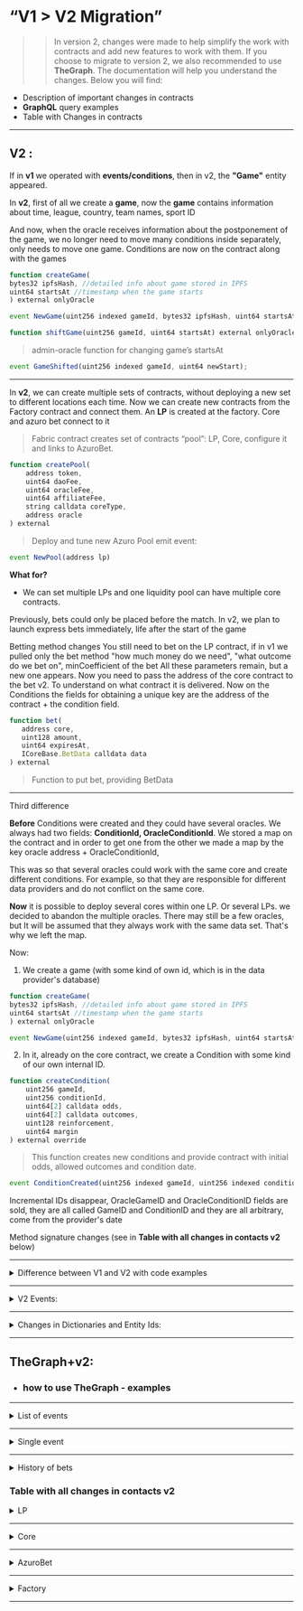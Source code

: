 # “V1 > V2 Migration”




> > In version 2, changes were made to help simplify the work with contracts and add new features to work with them. If you choose to migrate to version 2, we also recommended to use  **TheGraph**.
The documentation will help you understand the changes.
Below you will find:
 - Description of important changes in contracts
 - **GraphQL** query examples
 - Table with Changes in contracts

_________________
## V2 :


If in __v1__ we operated with __events/conditions__, then in v2, the __"Game"__ entity appeared.

In __v2__, first of all we create a __game__, now the __game__ contains information about time, league, country, team names, sport ID

And now,
when the oracle receives information about the postponement of the game, we no longer need to move many conditions inside separately, only needs to move one game.
Conditions are now on the contract along with the games

 ```js
function createGame(
bytes32 ipfsHash, //detailed info about game stored in IPFS
uint64 startsAt //timestamp when the game starts
) external onlyOracle
```
 
```js
event NewGame(uint256 indexed gameId, bytes32 ipfsHash, uint64 startsAt)
```

 ```js
function shiftGame(uint256 gameId, uint64 startsAt) external onlyOracle
```
 
 > admin-oracle function for changing game’s startsAt
 
```js
event GameShifted(uint256 indexed gameId, uint64 newStart);
```


-----------------
 
In __v2__, we can create multiple sets of contracts, without deploying a new set to different locations each time.
Now we can create new contracts from the Factory contract and connect them.
An __LP__ is created at the factory. Core and azuro bet connect to it

> Fabric contract creates set of contracts “pool”: LP, Core, configure it and links to AzuroBet. 

```js
function createPool(
    address token,
    uint64 daoFee,
    uint64 oracleFee,
    uint64 affiliateFee,
    string calldata coreType,
    address oracle
) external
```
> Deploy and tune new Azuro Pool emit event:

```js
event NewPool(address lp)
```



__What for?__

- We can set multiple LPs and one liquidity pool can have multiple core contracts.

Previously, bets could only be placed before the match. In v2, we plan to launch express bets immediately, life after the start of the game

Betting method changes
You still need to bet on the LP contract, if in v1 we pulled only the bet method "how much money do we need", "what outcome do we bet on", minCoefficient of the bet
All these parameters remain, but a new one appears. Now you need to pass the address of the core contract to the bet v2. To understand on what contract it is delivered.
Now on the Conditions the fields for obtaining a unique key are the address of the contract + the condition field.
 
 ```js
function bet(
    address core,
    uint128 amount,
    uint64 expiresAt,
    ICoreBase.BetData calldata data
) external
```
> Function to put bet, providing BetData
-------------
Third difference

__Before__
Conditions were created and they could have several oracles.
 We always had two fields: __ConditionId, OracleConditionId__. We stored a map on the contract and in order to get one from the other we made a map by the key oracle address + OracleConditionId,
 
  This was so that several oracles could work with the same core and create different conditions.
  For example, so that they are responsible for different data providers and do not conflict on the same core.
 
  __Now__ it is possible to deploy several cores within one LP. Or several LPs. we decided to abandon the multiple oracles. There may still be a few oracles, but
  It will be assumed that they always work with the same data set.
  That's why we left the map.
 
  Now:
  1. We create a game (with some kind of own id, which is in the data provider's database)


 ```js
function createGame(
bytes32 ipfsHash, //detailed info about game stored in IPFS
uint64 startsAt //timestamp when the game starts
) external onlyOracle
```
 
```js
event NewGame(uint256 indexed gameId, bytes32 ipfsHash, uint64 startsAt)
```

  2. In it, already on the core contract, we create a Condition with some kind of our own internal ID.

 
```js
function createCondition(
    uint256 gameId,
    uint256 conditionId,
    uint64[2] calldata odds,
    uint64[2] calldata outcomes,
    uint128 reinforcement,
    uint64 margin
) external override
```

> This function creates new conditions and provide contract with initial odds, allowed outcomes and  condition date. 

```js
event ConditionCreated(uint256 indexed gameId, uint256 indexed conditionId);
```
 
  Incremental IDs disappear, OracleGameID and OracleConditionID fields are sold, they are all called
GameID and ConditionID and they are all arbitrary, come from the provider's date


Method signature changes (see in __Table with all changes in contacts v2__ below)


________________________

<details><summary>Difference between V1 and V2 with code examples</summary>
<p>

### V1:

--------------

- condition is created on Core (oracleConditionId)

- bet is placed on LP (by conditionId)

- Condition shifts, cancelizes, resolves to Core (oracleConditionId)

- the bet is redeam on LP (by betId)


### V2

--------------
#### The game is created on LP **(oracleGameId)**

<details><summary>examples: </summary>
<p>

 ```js
function createGame(
bytes32 ipfsHash, //detailed info about game stored in IPFS
uint64 startsAt //timestamp when the game starts
) external onlyOracle
```


```js
event NewGame(uint256 indexed gameId, bytes32 ipfsHash, uint64 startsAt)
```

 ```js
function createCondition(
    uint256 gameId,
    uint256 oracleConditionId,
    uint64[2] calldata odds,
    uint64[2] calldata outcomes,
    uint128 reinforcement,
    uint64 margin
) external override

```
> This function creates new conditions and provide contract with initial odds, allowed outcomes and  condition date. 

```js
event ConditionCreated(
    uint256 indexed gameId,
    uint256 indexed oracleConditionId,
    uint256 indexed conditionId
);
```

</p>
</details>

--------------
#### The game is shifted on LP **(by oracleGameId)**

<details><summary>examples: </summary>
<p>

 ```js
function shiftGame(uint256 gameId, uint64 startsAt) external onlyOracle
```
>admin-oracle function for changing game’s startsAt

```js
event GameShifted(uint256 indexed gameId, uint64 newStart);
```

</p>
</details>

--------------
#### Bet is placed on LP(core address + conditionId), proxy call - event **is emitted on Core**


<details><summary>examples:</summary>
<p>

 ```js
function bet(
    address core,
    uint128 amount,
    uint64 expiresAt,
    ICoreBase.BetData calldata data
) external
```
> function to put bet, providing BetData


 ```js
function betFor(
    address bettor,
    address core,
    uint128 amount,
    uint64 expiresAt,
    ICoreBase.BetData calldata data
) external
```
> function to put bet for bettor

 ```js
function betNative(
    address core,
    uint64 expiresAt,
    ICoreBase.BetData calldata data
) external payable
```
> function to put bet in native tokens

```js
function putBet(
    address bettor,
    uint128 amount,
    BetData calldata data
) external override onlyLp
```


</p>
</details>


--------------
#### Condition iscanceled and resolved on Core (oracleConditionId)


<details><summary>examples:</summary>
<p>

 ```js
function resolveCondition(uint256 oracleConditionId, uint64 outcomeWin)
```

```js
event ConditionResolved(
    uint256 indexed conditionId,
    uint8 state,
    uint64 outcomeWin,
    int128 lpProfit
);
```

```js
function cancelByMaintainer(uint256 conditionId) external onlyMaintainer
```
> admin-maintainer function for canceling exact conditionID


 ```js
function stopCondition(uint256 conditionId, bool flag) external onlyMaintainer
```
> admin-maintainer function for stop protocol receiving bets for exact conditionId, flag = true - stop bets for conditionId

 ```js
function cancelByOracle(uint256 oracleConditionId) external onlyOracle
```
> oracle function for canceling exact oracleConditionId
</p>
</details>


--------------

#### The bet is redeamed on LP indicating Core (core address + bet id)


<details><summary>examples: </summary>
<p>

 ```js
LP.withdrawPayout(
        address core,
        uint256 tokenId,
        bool isNative
    )
```

```js
function withdrawPayout(address core, uint256 tokenId) external isCore(core)
```
> Function to withdraw bet's prize

```js
function withdrawPayoutNative(address core, uint256 tokenId) external isCore(core)
```
> Function to withdraw bet's prize in native tokens


</p>
</details>

</p>
</details>

------------------

<details><summary>V2 Events: </summary>
<p>

> Description of events issued by protocol contracts

### Fabric
### Common events

```js
event NewPool(address lp);
```
> new pool added

### Protocol settings changes events

```js
event CoreTypeUpdated(string coreType, address beaconCore);
```

### LP
### Common events

```js
event BettorWin(address indexed bettor, uint256 tokenId, uint256 amount);
```

> BettorWin issued by withdrawPayout(), withdrawPayoutNative()

```js
event LiquidityAdded(
    address indexed account,
    uint48 indexed leaf,
    uint256 amount
);
```
> LiquidityAdded issued by addLiquidity(), addLiquidityNative()

```js
event LiquidityRemoved(
    address indexed account,
    uint48 indexed leaf,
    uint256 amount
);
```
> LiquidityRemoved issued by withdrawLiquidity(), withdrawLiquidityNative()

### Protocol settings changes events
```js
event CoreUpdated(address indexed core, bool active);
event MaintainerUpdated(address indexed maintainer, bool active);
event OracleUpdated(address indexed oracle, bool active);
event AffiliateRewardChanged(uint64 newAffiliateFee);
event AffiliateRewarded(address indexed affiliate, uint256 amount);
event DaoRewardChanged(uint64 newDaoFee);
event MinDepoChanged(uint128 newMinDepo);
event OracleRewardChanged(uint64 newOracleFee);
event ReinforcementAbilityChanged(uint128 newReinforcementAbility);
event WithdrawTimeoutChanged(uint64 newWithdrawTimeout);
```


### Core
### Bettor actions events

```js
event NewBet(
    address indexed bettor,
    address indexed affiliate,
    uint256 indexed conditionId,
    uint256 tokenId,
    uint64 outcomeId,
    uint128 amount,
    uint64 odds,
    uint128[2] funds
);
```
> NewBet issued by LP.bet(), LP.betNative(), LP.betFor()

### Oracle actions events

```js
event ConditionCreated(
    uint256 indexed gameId,
    uint256 indexed oracleConditionId,
    uint256 indexed conditionId
);
```

> ConditionCreated issued by createCondition()

```js
event ConditionResolved(
    uint256 indexed conditionId,
    uint8 state,
    uint64 outcomeWin,
    int128 lpProfit
);
```
> ConditionResolved issued by resolveCondition(), cancelByOracle(), cancelByMaintainer()

```js
event ConditionStopped(uint256 indexed conditionId, bool flag);
```
> ConditionStopped issued by stopCondition()
</p>
</details>



------------------

<details><summary>Changes in Dictionaries and Entity Ids:</summary>
<p>

> The dictionaries have been updated. More details can be found at the link. Brief information in the table below
https://github.com/Azuro-protocol/dictionaries/tree/main/v2

| v1 | v2 |usage|
| ------ | ------ | -------|
|betTypeOdd|outcome||
|outcome|selection||
|param|points||
|sportType|sport||


> The entities Ids have been also updated. More details can be found at the link. Brief information in the table below https://github.com/Azuro-protocol/azuro-api-subgraph/blob/928c4867d775c56f012293dabc64ae8dc57f27fa/src/utils/schema.ts

| v1        | v2                                               |
| --------- | ------------------------------------------------ |
| game      | LP Address + \_ + gameId                         |
|           |                                                  |
| condition | Core Address + \_ + conditionId                  |
|           |                                                  |
| outcome   | Core Address + \_ + conditionId + \_ + outcomeId |
|           |                                                  |
| bet       | Core Address + \_ + betId                        |
|           |                                                  |
| freebet   | Freebet Address + \_ + freebetId                 |
|           |                                                  |
| LP NFT    | LP Address + \_ + NFT Id                         |
</p>
</details>

------------------

##  TheGraph+v2:
- ### how to use TheGraph - examples

------------------


<details><summary>List of events</summary>
<p>
request:

```
query Sports(
  $sportFilter: Sport_filter, $countryFilter: Country_filter, $leagueFilter: League_filter, $gameFilter: Game_filter, $conditionFilter: Condition_filter!,
  $gameOrderBy: Game_orderBy, $gameOrderDirection: OrderDirection
) {
  sports(where: $sportFilter) {
    id
    sportId
    slug
    name
    sporthub {
      id
    }
    countries(where: $countryFilter, orderBy: turnover, orderDirection: desc) {
      id
      slug
      name
      turnover
      leagues(where: $leagueFilter, orderBy: turnover, orderDirection: desc) {
        id
        name
        slug
        turnover
        games(where: $gameFilter, orderBy: $gameOrderBy, orderDirection: $gameOrderDirection) {
          ...Game
          conditions(where: $conditionFilter) {
            ...GameCondition
          }
        }
      }
    }
  }
}
```

fragment Game :

```
fragment Game on Game {
  id
  gameId
  oracleGameId
  slug
  title
  status
  sport {
    sportId
    slug
    sporthub {
      slug
    }
  }
  league {
    name
    slug
    country {
      name
      slug
    }
  }
  participants {
    image
    name
  }
  startsAt
  hasActiveConditions
  liquidityPool {
    address
  }
}
```

fragment GameCondition:

```
fragment GameCondition on Condition {
  id
  conditionId
  status
  outcomes {
    id
    outcomeId
  }
  core {
    address
    type
  }
}
```

sample parameters for requesting sports for top events:

```json
{
    "sportFilter": {
        "sporthub": "sports",
        "slug_in": [
            "football",
            "basketball",
            "tennis",
            "mma",
            "boxing"
        ]
    },
    "countryFilter": {
        "hasActiveLeagues": true
    },
    "leagueFilter": {
        "games_": {
            "startsAt_gt": "1671183624",
            "liquidityPool": "0xbd3e8643efcdddd033478f485eefcc68ad779af2"
        }
    },
    "gameFilter": {
        "startsAt_gt": "1671183624",
        "hasActiveConditions": true
    },
    "conditionFilter": {
        "core_": {
            "liquidityPool": "0xbd3e8643efcdddd033478f485eefcc68ad779af2"
        }
    },
    "gameOrderBy": "turnover",
    "gameOrderDirection": "desc"
}
```

if you need to query for a specific sport, then the __sportFilter__ has a specific __slug__ and the order is no longer by __turnover__ liquidity, but by __startsAt__ start time

```json
{
    "sportFilter": {
        "sporthub": "sports",
        "slug_in": [
            "football",
            "basketball",
            "tennis",
            "mma",
            "boxing"
        ],
        "slug": "football"
    },
    "countryFilter": {
        "hasActiveLeagues": true
    },
    "leagueFilter": {
        "games_": {
            "startsAt_gt": "1671183878",
            "liquidityPool": "0xbd3e8643efcdddd033478f485eefcc68ad779af2"
        }
    },
    "gameFilter": {
        "startsAt_gt": "1671183878",
        "hasActiveConditions": true
    },
    "conditionFilter": {
        "core_": {
            "liquidityPool": "0xbd3e8643efcdddd033478f485eefcc68ad779af2"
        }
    },
    "gameOrderBy": "startsAt",
    "gameOrderDirection": "asc"
}
```

if you need a specific league, then __country Filter__ add the country __slug__ and the league name in __leagueFilter.slug__

```json
{
    "sportFilter": {
        "sporthub": "sports",
        "slug_in": [
            "football",
            "basketball",
            "tennis",
            "mma",
            "boxing"
        ],
        "slug": "football"
    },
    "countryFilter": {
        "hasActiveLeagues": true,
        "slug": "england"
    },
    "leagueFilter": {
        "games_": {
            "startsAt_gt": "1671184050",
            "liquidityPool": "0xbd3e8643efcdddd033478f485eefcc68ad779af2"
        },
        "slug": "championship"
    },
    "gameFilter": {
        "startsAt_gt": "1671184050",
        "hasActiveConditions": true
    },
    "conditionFilter": {
        "core_": {
            "liquidityPool": "0xbd3e8643efcdddd033478f485eefcc68ad779af2"
        }
    },
    "gameOrderBy": "startsAt",
    "gameOrderDirection": "asc"
}
```

</p>
</details>

------------------

<details><summary>Single event</summary>
<p>

Request:
```
query Game($oracleGameId: BigInt) {
  games(where: {oracleGameId: $oracleGameId}) {
    ...Game
    conditions {
      ...GameCondition
    }
  }
}
```
fragment Game :

```
fragment Game on Game {
  id
  gameId
  oracleGameId
  slug
  title
  status
  sport {
    sportId
    slug
    sporthub {
      slug
    }
  }
  league {
    name
    slug
    country {
      name
      slug
    }
  }
  participants {
    image
    name
  }
  startsAt
  hasActiveConditions
  liquidityPool {
    address
  }
}
```

fragment GameCondition:

```
fragment GameCondition on Condition {
  id
  conditionId
  status
  outcomes {
    id
    outcomeId
  }
  core {
    address
    type
  }
}
```

parameters:

```json
{
    "oracleGameId": "1563997432"
}
```


</p>
</details>

------------------

<details><summary>History of bets</summary>

is formed from two requests to the graph, getting sports bets and toto

## Sports bets
<p>

Request:
```
query Bets($first: Int, $where: Bet_filter) {
  bets(first: $first, orderBy: createdBlockTimestamp, orderDirection: desc, where: $where) {
    ...CommonBet
  }
}
```

fragment CommonBet:
```
fragment CommonBet on Bet {
  id
  betId
  status
  amount
  odds
  outcome {
    id
    outcomeId
    condition {
      ...CommonBetCondition
    }
  }
  createdAt: createdBlockTimestamp
  potentialPayout
  isRedeemed
  freebet {
    contractAddress: freebetContractAddress
  }
  txHash: createdTxHash
  core {
    address
    liquidityPool {
      address
    }
  }
}
```

fragment CommonBetCondition 	:
```
fragment CommonBetCondition on Condition {
  id
  conditionId
  wonOutcome {
    outcomeId
  }
  game {
    ...Game
  }
}
```

fragment Game:
```
fragment Game on Game {
  id
  gameId
  oracleGameId
  slug
  title
  status
  sport {
    sportId
    slug
    sporthub {
      slug
    }
  }
  league {
    name
    slug
    country {
      name
      slug
    }
  }
  participants {
    image
    name
  }
  startsAt
  hasActiveConditions
  liquidityPool {
    address
  }
}
```

parameters:

```json
{
    "first": 500,
    "where": {
        "actor": "0x78a9d33b78d22cc64f9bc1cf3352ac094e50c0a9"
    }
}
```



## Toto

Request:

```
query Bets($first: Int, $where: Bet_filter) {
  bets(first: $first, orderBy: createdAt, where: $where) {
    ...TotoBet
  }
}
```

fragment TotoBet:

```
fragment TotoBet on Bet {
  betId: tokenId
  outcome {
    id
    name
    outcomeId
  }
  amount
  createdAt
  owner
  txHash
  isRedeemed
  game: condition {
    ...TotoBetCondition
  }
}
```
fragment TotoBetCondition:
```
fragment TotoBetCondition on Condition {
  gameId: conditionId
  categoryName
  categorySlug
  icon
  field1
  field2
  condition
  startDate: gameStartsAt
  betsEndsAt: bettingEndsAt
  expiresAt
  opponent1 {
    image
    name
  }
  opponent2 {
    image
    name
  }
  totalPoolOutcome1
  totalPoolOutcome2
  totalPool
  winOutcomeId
  isCanceled
}
```

Parameters:
```json
{
    "first": 500,
    "where": {
        "actor": "0x78a9d33b78d22cc64f9bc1cf3352ac094e50c0a9"
    }
}
```

</p>

</details>

### Table with all changes in contacts v2
<details><summary>LP</summary>
<p>

### functions
| V1                                                                                                                                                            | V2                                                                                                                                                     |
| ------------------------------------------------------------------------------------------------------------------------------------------------------------- | ------------------------------------------------------------------------------------------------------------------------------------------------------ |
| function **changeCore**(address newCore) external override onlyOwner                                                                                              |                                                                                                                                                        |
| function **changeOracleReward**(uint128 newOracleFee) external onlyOwner                                                                                          |                                                                                                                                                        |
| function **changeDaoReward**(uint128 newDaoFee) external onlyOwner                                                                                                |                                                                                                                                                        |
| function **changeAzuroBet**(address newAzuroBet) external onlyOwner                                                                                               |                                                                                                                                                        |
| function **changeMinDepo**(uint128 newMinDepo) external onlyOwner                                                                                                 | function **changeMinDepo**(uint128 newMinDepo) external onlyOwner                                                                                          |
| function **changeReinforcementAbility**(uint128 newReinforcementAbility) external onlyOwner                                                                       | function **changeReinforcementAbility**(uint64 newReinforcementAbility) external onlyOwner                                                                 |
| function **changeWithdrawTimeout**(uint64 newWithdrawTimeout) external onlyOwner                                                                                  | function **changeWithdrawTimeout**(uint64 newWithdrawTimeout) external onlyOwner                                                                           |
| function **changeClaimTimeout**(uint64 newClaimTimeout) external onlyOwner                                                                                        | function **changeClaimTimeout**(uint64 newClaimTimeout) external onlyOwner                                                                                 |
| function **addLiquidity**(uint128 amount) external                                                                                                                | function **addLiquidity**(uint128 amount) external                                                                                                         |
| function **addLiquidityNative**() external                                                                                                                        | function **addLiquidityNative**() external                                                                                                                 |
| function **withdrawLiquidity**(uint48 depNum, uint40 percent) external                                                                                            | function **withdrawLiquidity**( uint48 depNum, uint40 percent, bool isNative ) external                                                                    |
| function **withdrawLiquidityNative**(uint48 depNum, uint40 percent)                                                                                               |                                                                                                                                                        |
| function **viewPayout**(uint256 tokenId) external view override returns (bool, uint128)                                                                           | function **viewPayout**(address core, uint256 tokenId) external view isCore**(core) returns (uint128 payout)                                                 |
| function **withdrawPayout**(uint256 tokenId) external                                                                                                             | function **withdrawPayout**( address core, uint256 tokenId, bool isNative ) external override isCore**(core)                                                 |
| function **withdrawPayoutNative**(uint256 tokenId) external                                                                                                       |                                                                                                                                                        |
| function **claimDaoReward**() external                                                                                                                            |                                                                                                                                                        |
| function **betFor**( address bettor, uint256 conditionId, uint128 amount, uint64 outcomeId, uint64 deadline, uint64 minOdds ) external override returns (uint256) | function **betFor**( address bettor, address core, uint128 amount, uint64 expiresAt, ICoreBase.BetData calldata data ) external override returns (uint256) |
| function **bet**( uint256 conditionId, uint128 amount, uint64 outcomeId, uint64 deadline, uint64 minOdds ) external override returns (uint256)                    | function **bet**( address core, uint128 amount, uint64 expiresAt, ICoreBase.BetData calldata data ) external override returns (uint256)                    |
| function **bet**( address core, uint128 amount, uint64 expiresAt, ICoreBase.BetData calldata data ) external override returns (uint256)                           | function **bet**( address core, uint128 amount, uint64 expiresAt, ICoreBase.BetData calldata data ) external override returns (uint256)                    |
| function **getReserve**() external view override returns (uint128 reserve)                                                                                        | function **getReserve**() public view override returns (uint128 reserve)                                                                                   |
| function **getPossibilityOfReinforcement**(uint128 reinforcementAmount) external view override returns (bool status)                                              |
| function **getLeaf**() external view override returns (uint48 leaf)                                                                                               | function **getLeaf**() external view override returns (uint48 leaf)                                                                                        |
|                                                                                                                                                               | function **changeFee**(FeeType feeType, uint64 newFee) external onlyOwner                                                                                  |
|                                                                                                                                                               | function **changeFee**(FeeType feeType, uint64 newFee) external onlyOwner                                                                                  |
|                                                                                                                                                               | function **updateRole**( address actor, uint8 role, bool active ) external onlyOwner                                                                       |
|                                                                                                                                                               | function **cancelGame**(uint256 oracleGameId) external onlyRole**(0)                                                                                         |
|                                                                                                                                                               | function **createGame**( uint256 oracleGameId, bytes32 ipfsHash, uint64 startsAt ) external onlyRole**(0)                                                    |
|                                                                                                                                                               | function **shiftGame**(uint256 oracleGameId, uint64 startsAt) external onlyRole**(0)                                                                         |
|                                                                                                                                                               | function **claimReward**() external                                                                                                                        |
|                                                                                                                                                               | function **getGameInfo**(uint256 gameId) external view override returns (uint64, bool)                                                                     |
|                                                                                                                                                               | function **isGameCanceled**(uint256 gameId) external view override returns (bool)                                                                          |
|                                                                                                                                                               | function **updateCore**(address core, bool active) external onlyOwner isCore**(core)                                                                         |
|                                                                                                                                                               | function **updateCore**(address core, bool active) external onlyOwner isCore**(core)                                                                         |
### events

| V1                                                                                                                                                                      | V2                                                                                                       |
| ----------------------------------------------------------------------------------------------------------------------------------------------------------------------- | -------------------------------------------------------------------------------------------------------- |
| event **NewBet**( address indexed owner, uint256 indexed betId, uint256 indexed conditionId, uint64 outcomeId, uint128 amount, uint256 odds, uint128 fund1, uint128 fund2); |
| event **BetterWin**(address indexed better, uint256 tokenId, uint256 amount);                                                                                               | event **BettorWin**( address indexed core, address indexed bettor, uint256 tokenId, uint256 amount);         |
| event **LiquidityAdded**(address indexed account, uint256 amount, uint48 leaf);                                                                                             | event **LiquidityAdded**( address indexed account, uint48 indexed leaf, uint256 amount);                     |
| event **LiquidityAdded**( address indexed account, uint48 indexed leaf, uint256 amount);                                                                                    | event **LiquidityRemoved**( address indexed account, uint48 indexed leaf, uint256 amount);                   |
| event **LiquidityRequested**( address indexed requestWallet, uint256 requestedValueLp);                                                                                     |
| event **OracleRewardChanged**(uint128 newOracleFee);                                                                                                                        |                                                                                                          |
| event **DaoRewardChanged**(uint128 newDaoFee);                                                                                                                              |                                                                                                          |
| event **AzuroBetChanged**(address newAzuroBet);                                                                                                                             |                                                                                                          |
| event **PeriodChanged**(uint64 newPeriod);                                                                                                                                  | event **MinDepoChanged**(uint128 newMinDepo);                                                                |
| event **MinDepoChanged**(uint128 newMinDepo);                                                                                                                               |                                                                                                          |
| event **WithdrawTimeoutChanged**(uint64 newWithdrawTimeout);                                                                                                                | event **WithdrawTimeoutChanged**(uint64 newWithdrawTimeout);                                                 |
| event **ClaimTimeoutChanged**(uint64 newClaimTimeout);                                                                                                                      | event **ClaimTimeoutChanged**(uint64 newClaimTimeout);                                                       |
| event **ReinforcementAbilityChanged**(uint128 newReinforcementAbility);                                                                                                     | event **ReinforcementAbilityChanged**(uint128 newReinforcementAbility);                                      |
| event **coreChanged**(address newCore);                                                                                                                                     |                                                                                                          |
|                                                                                                                                                                         | event **CoreUpdated**(address indexed core, bool active);                                                    |
|                                                                                                                                                                         | event **RoleUpdated**(address indexed actor, uint8 role, bool active);                                       |
|                                                                                                                                                                         | event **AffiliateRewarded**(address indexed affiliate, uint256 amount);                                      |
|                                                                                                                                                                         | event **FeeChanged**(FeeType feeType, uint64 fee);                                                           |
|                                                                                                                                                                         | event **GameCanceled**(uint256 indexed gameId);                                                              |
|                                                                                                                                                                         | event **GameShifted**(uint256 indexed gameId, uint64 newStart);                                              |
|                                                                                                                                                                         | event **NewGame**( uint256 indexed oracleGameId, uint256 indexed gameId, bytes32 ipfsHash, uint64 startsAt); |


</p>
</details>

_________________

<details><summary>Core</summary>
<p>

### functions
| V1                                                                                                                                                                                       | V2                                                                                                                                                                             |
| ---------------------------------------------------------------------------------------------------------------------------------------------------------------------------------------- | ------------------------------------------------------------------------------------------------------------------------------------------------------------------------------ |
| function **createCondition**( uint256 oracleCondId, uint128 scopeId, uint64\[2\] memory odds, uint64\[2\] memory outcomes, uint64 timestamp, bytes32 ipfsHash ) external override onlyOracle | function **createCondition**( uint256 gameId, uint256 oracleConditionId, uint64\[2\] calldata odds, uint64\[2\] calldata outcomes, uint128 reinforcement, uint64 margin ) external |
| function **createCondition**( uint256 oracleCondId, uint128 scopeId, uint64\[2\] memory odds, uint64\[2\] memory outcomes, uint64 timestamp, bytes32 ipfsHash ) external override onlyOracle | function **resolveCondition**(uint256 oracleConditionId, uint64 outcomeWin) external                                                                                               |
| function **setLp**(address lp) external override onlyOwner                                                                                                                                   |                                                                                                                                                                                |
| function **setOracle**(address oracle) external onlyOwner                                                                                                                                    |                                                                                                                                                                                |
| function **renounceOracle**(address oracle) external onlyOwner                                                                                                                               |                                                                                                                                                                                |
| function **addMaintainer**(address maintainer, bool active) external onlyOwner                                                                                                               |                                                                                                                                                                                |
| function **cancelByOracle**(uint256 oracleCondId) external onlyOracle                                                                                                                        | function **cancelByOracle**(uint256 oracleConditionId) external onlyOracle                                                                                                         |
| function **cancelByMaintainer**(uint256 conditionId) external onlyMaintainer                                                                                                                 | function **cancelByMaintainer**(uint256 conditionId) external onlyMaintainer                                                                                                       |
| function **shift**(uint256 oracleCondId, uint64 newTimestamp) external onlyOracle                                                                                                            |
| function **claimOracleReward**() external onlyOracle                                                                                                                                         |                                                                                                                                                                                |
| function **changeMaxBanksRatio**(uint64 newRatio) external onlyMaintainer                                                                                                                    |                                                                                                                                                                                |
| function **updateReinforcements**(uint128\[\] memory data) external onlyMaintainer                                                                                                           |
| function **changeDefaultReinforcement**(uint128 reinforcement) external onlyMaintainer                                                                                                       |
| function **updateMargins**(uint128\[\] memory data) external onlyMaintainer                                                                                                                  |                                                                                                                                                                                |
| function **changeDefaultMargin**(uint128 margin) external onlyMaintainer                                                                                                                     |                                                                                                                                                                                |
| function **stopAllConditions**(bool flag) external onlyMaintainer                                                                                                                            |                                                                                                                                                                                |
| function **stopCondition**(uint256 conditionId, bool flag) external onlyMaintainer                                                                                                           | function **stopCondition**(uint256 conditionId, bool flag) external onlyMaintainer                                                                                                 |
| function **getCondition**(uint256 conditionId) external view returns (Condition memory)                                                                                                      | function **getCondition**(uint256 conditionId) external view returns (Condition memory)                                                                                            |
| function **getConditionFunds**(uint256 conditionId) external view returns (uint128\[2\] memory fundBank)                                                                                     |
| function **getConditionReinforcement**(uint256 conditionId) external view returns (uint128 reinforcement)                                                                                    |
| function **getBetInfo**(uint256 betId) external view override returns ( uint128 amount, uint64 odds, uint64 createdAt)                                                                       |
| function **isOracle**(address oracle) external view override returns (bool)                                                                                                                  |
| function **getReinforcement**(uint64 outcomeId) public view returns (uint128)                                                                                                                |
| function **getReinforcement**(uint64 outcomeId) public view returns (uint128)                                                                                                                |
|                                                                                                                                                                                          |                                                                                                                                                                                |
|                                                                                                                                                                                          |                                                                                                                                                                                |
| function **viewPayout**(uint256 tokenId) public view override returns (bool success, uint128 amount)                                                                                         | function **viewPayout**(address account, uint256 tokenId) public view virtual returns (bool, uint128)                                                                              |
| function **calculateOdds**( uint256 conditionId, uint128 amount, uint64 outcome ) public view returns (uint64 odds)                                                                          | function **calcOdds**( uint256 conditionId, uint128 amount, uint64 outcome ) external view override returns (uint64 odds)                                                          |
| function **calcOdds**( uint256 conditionId, uint128 amount, uint64 outcome ) external view override returns (uint64 odds)                                                                    |
|                                                                                                                                                                                          | function **calcOdds**( uint256 conditionId, uint128 amount, uint64 outcome ) external view override returns (uint64 odds)                                                          |
|                                                                                                                                                                                          | function **getTokenInfo**(uint256 tokenId) external view returns (Condition memory, uint256)                                                                                       |
|                                                                                                                                                                                          | function **getTokenInfo**(uint256 tokenId) external view returns (Condition memory, uint256)                                                                                       |
### events

| V1                                                                                                         | V2                                                                                                               |
| ---------------------------------------------------------------------------------------------------------- | ---------------------------------------------------------------------------------------------------------------- |
| event ConditionCreated( uint256 indexed oracleConditionId, uint256 indexed conditionId, uint64 timestamp); | event ConditionCreated( uint256 indexed gameId, uint256 indexed oracleConditionId, uint256 indexed conditionId); |
| event ConditionCreated( uint256 indexed oracleConditionId, uint256 indexed conditionId, uint64 timestamp); | event ConditionResolved( uint256 indexed conditionId, uint8 state, uint64 outcomeWin, int128 lpProfit);          |
| event LpChanged(address indexed newLp);                                                                    |                                                                                                                  |
| event MaxBanksRatioChanged(uint64 newRatio);                                                               |                                                                                                                  |
| event MaintainerUpdated(address indexed maintainer, bool active);                                          |                                                                                                                  |
| event OracleAdded(address indexed newOracle);                                                              |                                                                                                                  |
| event OracleRenounced(address indexed oracle);                                                             |                                                                                                                  |
| event AllConditionsStopped(bool flag);                                                                     |                                                                                                                  |
| event ConditionStopped(uint256 indexed conditionId, bool flag);                                            | event ConditionStopped(uint256 indexed conditionId, bool flag);                                                  |
| event ConditionCreated( uint256 indexed oracleConditionId, uint256 indexed conditionId, uint64 timestamp); |
|                                                                                                            | event OddsChanged(uint256 indexed conditionId, uint64\[2\] newOdds);                                             |
|                                                                                                            | event OddsChanged(uint256 indexed conditionId, uint64\[2\] newOdds);                                             |




</p>
</details>

______________________________________

<details><summary>AzuroBet</summary>
<p>

### functions 

| V1 (ERC721)                                                                                            | V2 (ERC1155)                                                                                                                     |
| ------------------------------------------------------------------------------------------------------ | -------------------------------------------------------------------------------------------------------------------------------- |
| function burn(uint256 tokenId) external                                                                | function tokensOfOwner(address owner\_) external view returns (uint256\[\] memory ids)                                           |
| function burn(uint256 tokenId) external                                                                |                                                                                                                                  |
| function mint(address account, address core) external                                                  |                                                                                                                                  |
| function setBaseURI(string calldata uri) external                                                      | function setURI(string memory newUri) external                                                                                   |
| function setLp(address lp) external                                                                    |                                                                                                                                  |
| function getCoreByToken(uint256 tokenId) external view override returns (address core)                 |
|                                                                                                        | function setURI(string memory newUri) external                                                                                   |
|                                                                                                        | function setURI(string memory newUri) external                                                                                   |
|                                                                                                        | function setURI(string memory newUri) external                                                                                   |
|                                                                                                        | function balanceOfBatch(address\[\] memory accounts, uint256\[\] memory ids) external view override returns (uint256\[\] memory) |
|                                                                                                        | function balancePayoutOf(address account, uint256 id) external view override returns (uint256)                                   |
| function tokenOfOwnerByIndex(address owner, uint256 index) public view override returns (uint256)      | function balancePayoutOf(address account, uint256 id) external view override returns (uint256)                                   |
|                                                                                                        | function tokenOfOwnerByIndex(address owner, uint256 index) public view override returns (uint256)                                |
|                                                                                                        | function balanceOf(address account, uint256 id) public view override returns (uint256)                                           |
|                                                                                                        | function isApprovedForAll(address account, address operator) public view override returns (bool)                                 |
| function ownerOf(uint256 tokenId) public view override(ERC721Upgradeable, IAzuroBet) returns (address) |

### events

| V1                           | V2 |
| ---------------------------- | -- |
| event LpChanged(address lp); |    |

</p>
</details>

__________________________________________________________

<details><summary>Factory</summary>
<p>

### function
                                                                   
| V1 | V2                                                         |
| -- | ---------------------------------------------------------- |
|    | function updateCoreType(string calldata coreType, address beaconCore) external onlyOwner |
|    | function createPool(address token, uint64 daoFee, uint64 oracleFee, uint64 affiliateFee, string calldata coreType, address oracle) external |
|    |  function plugCore(address lpAddress, string calldata coreType) external  |

### events

| V1 | V2                                                         |
| -- | ---------------------------------------------------------- |
|    | event CoreTypeUpdated(string coreType, address beaconCore) |
|    | event NewCore(address lp, address core, string coreType);  |
|    | event NewPool(address lp, address core, string coreType);  |

</p>
</details>

_______________________________

